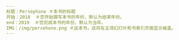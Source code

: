 ```yaml
---
标题：Persephone ＃本书的标题
开始：2018  ＃您开始撰写本书的年份，默认为结束年份。
end：2019  ＃您完成本书的年份，默认为当年。
IMG：/img/persehone.png ＃这本书，这将在主场幻灯片和书索引页面显示被盖。
---
```

